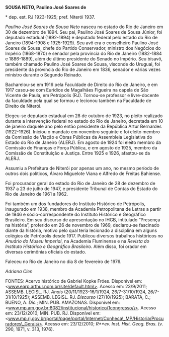 **SOUSA NETO, Paulino José Soares de**

\* dep. est. RJ 1923-1925; pref. Niterói 1937.

*Paulino José Soares de Sousa Neto* nasceu no estado do Rio de Janeiro
em 30 de dezembro de 1894. Seu pai, Paulino José Soares de Sousa Júnior,
foi deputado estadual (1892-1894) e deputado federal pelo estado do Rio
de Janeiro (1894-1908 e 1925-1929). Seu avô era o conselheiro Paulino
José Soares de Sousa, chefe do Partido Conservador, ministro dos
Negócios do Império (1868-1870) e senador pela província do Rio de
Janeiro (1882-1884 e 1886-1889), além de último presidente do Senado no
Império. Seu bisavô, também chamado Paulino José Soares de Sousa,
visconde do Uruguai, foi presidente da província do Rio de Janeiro em
1836, senador e várias vezes ministro durante o Segundo Reinado.

Bacharelou-se em 1916 pela Faculdade de Direito do Rio de Janeiro, e em
1917 casou-se com Eurídice de Magalhães Figueira na capela de São
Vicente de Paula, em Petrópolis (RJ). Tornou-se professor e
livre-docente da faculdade pela qual se formou e lecionou também na
Faculdade de Direito de Niterói.

Elegeu-se deputado estadual em 28 de outubro de 1923, no pleito
realizado durante a intervenção federal no estado do Rio de Janeiro,
decretada em 10 de janeiro daquele ano pelo então presidente da
República Artur Bernardes (1922-1926). Iniciou o mandato em novembro
seguinte e foi eleito membro da Comissão de Viação e Obras Públicas da
Assembleia Legislativa do Estado do Rio de Janeiro (ALERJ). Em agosto de
1924 foi eleito membro da Comissão de Finanças e Força Pública, e em
agosto de 1925, membro da Comissão de Constituição e Justiça. Entre 1925
e 1926, afastou-se da ALERJ.

Assumiu a Prefeitura de Niterói por apenas um ano, no mesmo período de
outros dois políticos, Álvaro Miguelote Viana e Alfredo de Freitas
Bahiense.

Foi procurador geral do estado do Rio de Janeiro de 28 de dezembro de
1937 a 23 de julho de 1947, e presidente Tribunal de Contas do Estado do
Rio de Janeiro de 1961 a 1962.

Foi também um dos fundadores do Instituto Histórico de Petrópolis,
inaugurado em 1938, membro da Academia Petropolitana de Letras a partir
de 1946 e sócio-correspondente do Instituto Histórico e Geográfico
Brasileiro. Em seu discurso de apresentação no IHGB, intitulado
“Presença na história”, proferido em 26 de novembro de 1969, declarou-se
fascinado diante da história, motivo pelo qual teria lecionado a
disciplina em alguns colégios de Petrópolis desde 1917. Publicou
diversos trabalhos históricos no *Anuário do Museu Imperial*, na
Academia Fluminense e na *Revista do Instituto Histórico e Geográfico
Brasileiro*. Além disso, foi orador em diversas cerimônias oficiais do
estado.

Faleceu no Rio de Janeiro no dia 8 de fevereiro de 1976.

*Adriana Clen*

FONTES: Acervo histórico de Gabriel Kopke Fróes. Disponível em:
\<www.earp.arthur.nom.br/site/default.htm\>. Acesso em: 23/9/2011;
ASSEMB. LEGISL. RJ. *Anais* (20/11/1923-16/1/1924, 26/7-31/10/1924,
26/7-31/10/1925); ASSEMB. LEGISL. RJ. *Discurso* (27/10/1925); BARATA,
C.; BUENO, A. *Dic.*; MIN. PUB. AMAZONAS. Disponível em:
\<www.mp.am.gov.br:8082/institucional/historico/1congresso/\>. Acesso
em: 23/12/2010; MIN. PUB. RJ. Disponível em:
\<www.mp.rj.gov.br/portal/page/portal/Internet/Conheca\_MP/Historia/Procuradores\_Gerais\>.
Acesso em: 23/12/2010; *R**ev. Inst. Hist. Geog. Bras.* (v. 290, 1971,
v. 313, 1976).
